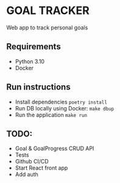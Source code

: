 # GOAL TRACKER

Web app to track personal goals

## Requirements

- Python 3.10
- Docker

## Run instructions

- Install dependencies `poetry install`
- Run DB locally using Docker: `make dbup`
- Run the application `make run`

## TODO:

- Goal & GoalProgress CRUD API
- Tests
- Github CI/CD
- Start React front app
- Add auth
